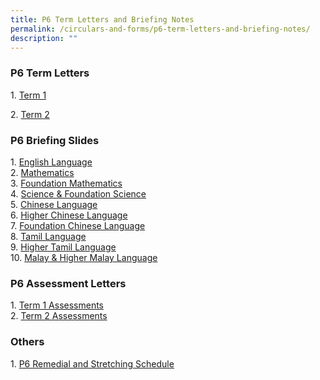 ```yaml
---
title: P6 Term Letters and Briefing Notes
permalink: /circulars-and-forms/p6-term-letters-and-briefing-notes/
description: ""
---
```

### P6 Term Letters

1. [Term 1](/files/2023%20P6%20Term%201%20Letter.pdf)

2. [Term 2](/files/2023%20P6%20Term%202%20Letter.pdf)

### P6 Briefing Slides

1. [English Language](/files/2023%20P6%20English%20Language.pdf)  
2. [Mathematics](/files/2023%20P6%20Mathematics.pdf)  
3. [Foundation Mathematics](/files/2023%20P6%20Foundation%20Mathematics.pdf)  
4. [Science & Foundation Science](/files/2023%20P6%20Science%20%20Foundation%20Science.pdf)  
5. [Chinese Language](/files/2023%20P6%20Chinese%20Language.pdf)  
6. [Higher Chinese Language](/files/2023%20P6%20Higher%20Chinese%20Language.pdf)  
7. [Foundation Chinese Language](/files/2023%20P6%20Foundation%20Chinese%20Language.pdf)  
8. [Tamil Language](/files/2023%20P6%20Tamil%20Language.pdf)  
9. [Higher Tamil Language](/files/2023%20P6%20Higher%20Tamil%20Language.pdf)  
10. [Malay & Higher Malay Language](/files/2023%20P6%20Malay%20%20Higher%20Malay%20Language.pdf)  
  

### P6 Assessment Letters


1. [Term 1 Assessments](/files/P6%20Term%201%20Assessment%20Letter.pdf)  
2. [Term 2 Assessments](/files/2023%20P6%20Term%202%20Assessment%20Letter.pdf)
  

### Others

1. [P6 Remedial and Stretching Schedule](/files/P6%20Remedial%20and%20Stretching%20Schedule%20Semester%201.pdf)